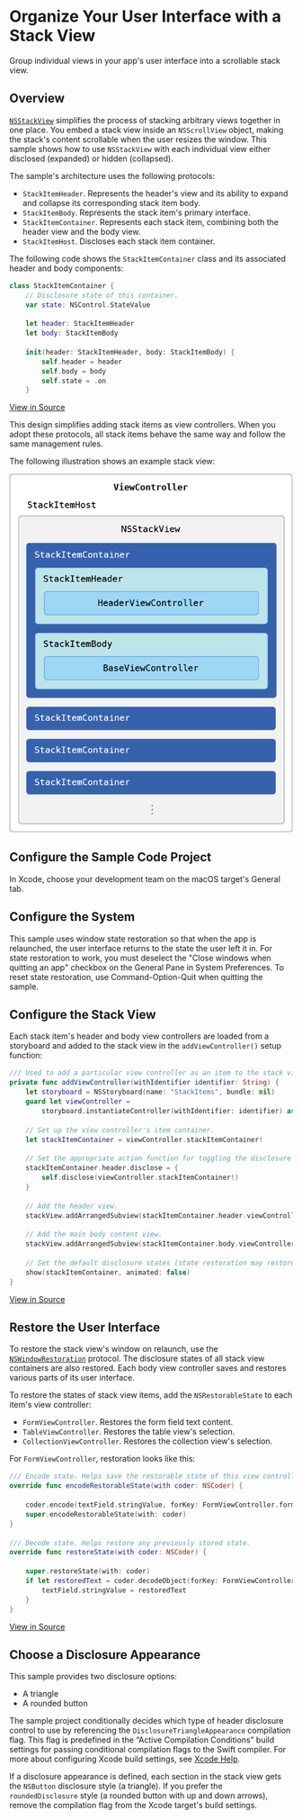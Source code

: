 # Organize Your User Interface with a Stack View

Group individual views in your app's user interface into a scrollable stack view.

## Overview

[`NSStackView`](https://developer.apple.com/documentation/appkit/nsstackview) simplifies the process of stacking arbitrary views together in one place. You embed a stack view inside an `NSScrollView` object, making the stack's content scrollable when the user resizes the window. This sample shows how to use `NSStackView` with each individual view either disclosed (expanded) or hidden (collapsed).

The sample's architecture uses the following protocols:
* `StackItemHeader`. Represents the header's view and its ability to expand and collapse its corresponding stack item body.
* `StackItemBody`. Represents the stack item's primary interface.
* `StackItemContainer`. Represents each stack item, combining both the header view and the body view.
* `StackItemHost`. Discloses each stack item container.

The following code shows the `StackItemContainer` class and its associated header and body components:

``` swift
class StackItemContainer {
    // Disclosure state of this container.
    var state: NSControl.StateValue
    
    let header: StackItemHeader
    let body: StackItemBody
    
    init(header: StackItemHeader, body: StackItemBody) {
        self.header = header
        self.body = body
        self.state = .on
    }
```
[View in Source](x-source-tag://Container)

This design simplifies adding stack items as view controllers. When you adopt these protocols, all stack items behave the same way and follow the same management rules.

The following illustration shows an example stack view:

![Illustration showing a stack view with four stack item containers. The one on top is expanded and shows the stack item header and stack item body. The bottom three stack item containers are collapsed.](Documentation/Diagram.png)

## Configure the Sample Code Project

In Xcode, choose your development team on the macOS target's General tab.

## Configure the System

This sample uses window state restoration so that when the app is relaunched, the user interface returns to the state the user left it in. For state restoration to work, you must deselect the "Close windows when quitting an app" checkbox on the General Pane in System Preferences. To reset state restoration, use Command-Option-Quit when quitting the sample.

## Configure the Stack View

Each stack item's header and body view controllers are loaded from a storyboard and added to the stack view in the `addViewController()` setup function:

``` swift
/// Used to add a particular view controller as an item to the stack view.
private func addViewController(withIdentifier identifier: String) {
    let storyboard = NSStoryboard(name: "StackItems", bundle: nil)
    guard let viewController =
        storyboard.instantiateController(withIdentifier: identifier) as? BaseViewController else { return }

    // Set up the view controller's item container.
    let stackItemContainer = viewController.stackItemContainer!
    
    // Set the appropriate action function for toggling the disclosure state of each header.
    stackItemContainer.header.disclose = {
     	self.disclose(viewController.stackItemContainer!)
    }
    
    // Add the header view.
    stackView.addArrangedSubview(stackItemContainer.header.viewController.view)
    
    // Add the main body content view.
    stackView.addArrangedSubview(stackItemContainer.body.viewController.view)

    // Set the default disclosure states (state restoration may restore them to their requested value).
	show(stackItemContainer, animated: false)
}
```
[View in Source](x-source-tag://Configure)

## Restore the User Interface

To restore the stack view's window on relaunch, use the [`NSWindowRestoration`](https://developer.apple.com/documentation/appkit/nswindowrestoration) protocol. The disclosure states of all stack view containers are also restored. Each body view controller saves and restores various parts of its user interface.

To restore the states of stack view items, add the `NSRestorableState` to each item's view controller:

* `FormViewController`. Restores the form field text content.
* `TableViewController`. Restores the table view's selection.
* `CollectionViewController`. Restores the collection view's selection.

For `FormViewController`, restoration looks like this:

``` swift
/// Encode state. Helps save the restorable state of this view controller.
override func encodeRestorableState(with coder: NSCoder) {
    
    coder.encode(textField.stringValue, forKey: FormViewController.formTextKey)
    super.encodeRestorableState(with: coder)
}

/// Decode state. Helps restore any previously stored state.
override func restoreState(with coder: NSCoder) {
    
    super.restoreState(with: coder)
    if let restoredText = coder.decodeObject(forKey: FormViewController.formTextKey) as? String {
        textField.stringValue = restoredText
    }
}
```
[View in Source](x-source-tag://FormRestoration)

## Choose a Disclosure Appearance

This sample provides two disclosure options:
* A triangle
* A rounded button

The sample project conditionally decides which type of header disclosure control to use by referencing the `DisclosureTriangleAppearance` compilation flag. This flag is predefined in the “Active Compilation Conditions” build settings for passing conditional compilation flags to the Swift compiler. For more about configuring Xcode build settings, see [Xcode Help](https://help.apple.com/xcode/mac/current/#/dev04b3a04ba).

If a disclosure appearance is defined, each section in the stack view gets the `NSButton` disclosure style (a triangle). If you prefer the `roundedDisclosure` style (a rounded button with up and down arrows), remove the compilation flag from the Xcode target's build settings.

